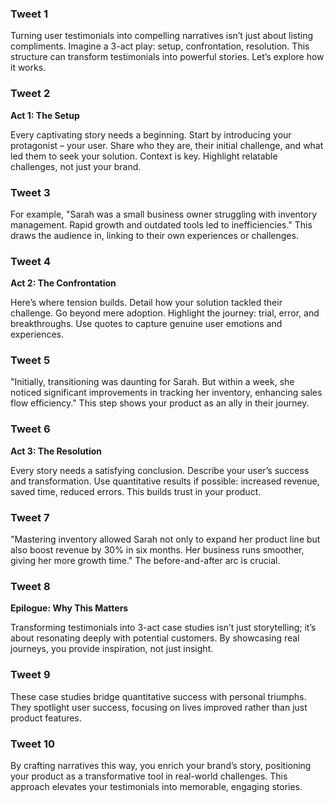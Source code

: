 ### Tweet 1

Turning user testimonials into compelling narratives isn’t just about listing compliments. Imagine a 3-act play: setup, confrontation, resolution. This structure can transform testimonials into powerful stories. Let’s explore how it works.

### Tweet 2

**Act 1: The Setup**

Every captivating story needs a beginning. Start by introducing your protagonist – your user. Share who they are, their initial challenge, and what led them to seek your solution. Context is key. Highlight relatable challenges, not just your brand.

### Tweet 3

For example, "Sarah was a small business owner struggling with inventory management. Rapid growth and outdated tools led to inefficiencies." This draws the audience in, linking to their own experiences or challenges.

### Tweet 4

**Act 2: The Confrontation**

Here’s where tension builds. Detail how your solution tackled their challenge. Go beyond mere adoption. Highlight the journey: trial, error, and breakthroughs. Use quotes to capture genuine user emotions and experiences.

### Tweet 5

"Initially, transitioning was daunting for Sarah. But within a week, she noticed significant improvements in tracking her inventory, enhancing sales flow efficiency." This step shows your product as an ally in their journey.

### Tweet 6

**Act 3: The Resolution**

Every story needs a satisfying conclusion. Describe your user’s success and transformation. Use quantitative results if possible: increased revenue, saved time, reduced errors. This builds trust in your product.

### Tweet 7

"Mastering inventory allowed Sarah not only to expand her product line but also boost revenue by 30% in six months. Her business runs smoother, giving her more growth time." The before-and-after arc is crucial.

### Tweet 8

**Epilogue: Why This Matters**

Transforming testimonials into 3-act case studies isn’t just storytelling; it’s about resonating deeply with potential customers. By showcasing real journeys, you provide inspiration, not just insight.

### Tweet 9

These case studies bridge quantitative success with personal triumphs. They spotlight user success, focusing on lives improved rather than just product features.

### Tweet 10

By crafting narratives this way, you enrich your brand’s story, positioning your product as a transformative tool in real-world challenges. This approach elevates your testimonials into memorable, engaging stories.

